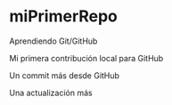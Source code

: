 # miPrimerRepo

Aprendiendo Git/GitHub

Mi primera contribución local para GitHub

Un commit más desde GitHub

Una actualización más
